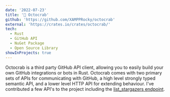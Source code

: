 ```yaml
---
date: '2022-07-23'
title: '🦀 Octocrab'
github: 'https://github.com/XAMPPRocky/octocrab'
external: 'https://crates.io/crates/octocrab/'
tech:
  - Rust
  - GitHub API
  - NuGet Package
  - Open Source Library
showInProjects: true
---
```


Octocrab is a third party GitHub API client, allowing you to easily build your own GitHub integrations or bots in Rust. Octocrab comes with two primary sets of APIs for communicating with GitHub, a high level strongly typed semantic API, and a lower level HTTP API for extending behaviour. I've contributed a few API's to the project including the [list_stargazers endpoint](https://docs.rs/octocrab/latest/octocrab/repos/struct.RepoHandler.html#method.list_stargazers).

